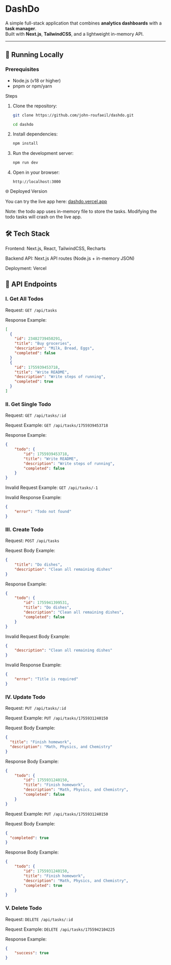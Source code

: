 # DashDo

A simple full-stack application that combines **analytics dashboards** with a **task manager**.  
Built with **Next.js**, **TailwindCSS**, and a lightweight in-memory API.

---

## 🚀 Running Locally

### Prerequisites

- Node.js (v18 or higher)
- pnpm or npm/yarn

Steps

1. Clone the repository:

    ```bash
    git clone https://github.com/john-roufaeil/dashdo.git
    ```

    ```bash
    cd dashdo
    ```

2. Install dependencies:

    ```bash
    npm install
    ```

3. Run the development server:

    ```bash
    npm run dev
    ```

4. Open in your browser:

    ```http://localhost:3000```

🌐 Deployed Version

You can try the live app here:
[dashdo.vercel.app](dashdo.vercel.app)  

Note: the todo app uses in-memory file to store the tasks. Modifying the todo tasks will crash on the live app.

## 🛠 Tech Stack

Frontend: Next.js, React, TailwindCSS, Recharts

Backend API: Next.js API routes (Node.js + in-memory JSON)

Deployment: Vercel

## 📌 API Endpoints

### I. Get All Todos

Request: ```GET /api/tasks```

Response Example:

```json
[
  {
    "id": 23482739450291,
    "title": "Buy groceries",
    "description": "Milk, Bread, Eggs",
    "completed": false
  }
  {
    "id": 1755939453718,
    "title": "Write README",
    "description": "Write steps of running",
    "completed": true
  }
]
```

### II. Get Single Todo

Request: ```GET /api/tasks/:id```

Request Example: ```GET /api/tasks/1755939453718```

Response Example:

```json
{
    "todo": {
        "id": 1755939453718,
        "title": "Write README",
        "description": "Write steps of running",
        "completed": false
    }
}
```

Invalid Request Example: ```GET /api/tasks/-1```

Invalid Response Example:

```json
{
    "error": "Todo not found"
}
```

### III. Create Todo

Request: ```POST /api/tasks```

Request Body Example:

```json
{
    "title": "Do dishes",
    "description": "Clean all remaining dishes"
}
```

Response Example:

```json
{
    "todo": {
        "id": 1755941399531,
        "title": "Do dishes",
        "description": "Clean all remaining dishes",
        "completed": false
    }
}
```

Invalid Request Body Example:

```json
{
    "description": "Clean all remaining dishes"
}
```

Invalid Response Example:

```json
{
    "error": "Title is required"
}
```

### IV. Update Todo

Request: ```PUT /api/tasks/:id```

Request Example: ```PUT /api/tasks/1755931240150```

Request Body Example:

```json
{
  "title": "Finish homework",
  "description": "Math, Physics, and Chemistry"
}
```

Response Body Example:

```json
{
    "todo": {
        "id": 1755931240150,
        "title": "Finish homework",
        "description": "Math, Physics, and Chemistry",
        "completed": false
    }
}
````

Request Example: ```PUT /api/tasks/1755931240150```

Request Body Example:

```json
{
  "completed": true
}
```

Response Body Example:

```json
{
    "todo": {
        "id": 1755931240150,
        "title": "Finish homework",
        "description": "Math, Physics, and Chemistry",
        "completed": true
    }
}
````

### V. Delete Todo

Request: ```DELETE /api/tasks/:id```

Request Example: ```DELETE /api/tasks/1755942104225```

Response Example:

```json
{
    "success": true
}
```
